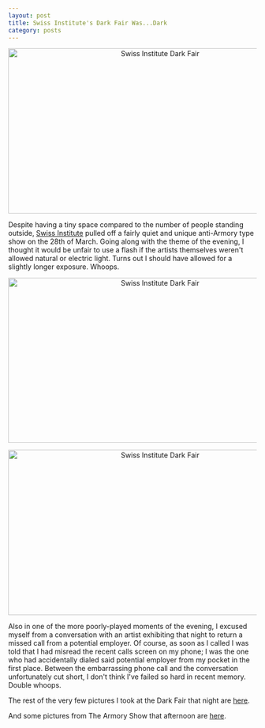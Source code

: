 ```yaml
---
layout: post
title: Swiss Institute's Dark Fair Was...Dark
category: posts
---
```


<div align="center">
<a href="http://flickr.com/photos/ianwhalen/sets/72157604325006866/" title="Swiss Institute Dark Fair"><img class="center" src="http://farm3.static.flickr.com/2048/2376468757_d6aebdc05f.jpg" width="600" height="334" alt="Swiss Institute Dark Fair" /></a>
</div>

Despite having a tiny space compared to the number of people standing outside, <a href="http://www.swissinstitute.net">Swiss Institute</a> pulled off a fairly quiet and unique anti-Armory type show on the 28th of March.  Going along with the theme of the evening, I thought it would be unfair to use a flash if the artists themselves weren't allowed natural or electric light.  Turns out I should have allowed for a slightly longer exposure.  Whoops.

<div align="center">
<a href="http://flickr.com/photos/ianwhalen/sets/72157604325006866/" title="Swiss Institute Dark Fair"><img class="center" src="http://farm4.static.flickr.com/3130/2376511529_35a0b1b28a.jpg" width="600" height="334" alt="Swiss Institute Dark Fair" /></a>

<a href="http://flickr.com/photos/ianwhalen/sets/72157604325006866/" title="Swiss Institute Dark Fair"><img class="center" src="http://farm4.static.flickr.com/3024/2376493997_b0e92d6340.jpg" width="600" height="334" alt="Swiss Institute Dark Fair" /></a>
</div>

Also in one of the more poorly-played moments of the evening, I excused myself from a conversation with an artist exhibiting that night to return a missed call from a potential employer.  Of course, as soon as I called I was told that I had misread the recent calls screen on my phone; I was the one who had accidentally dialed said potential employer from my pocket in the first place.  Between the embarrassing phone call and the conversation unfortunately cut short, I don't think I've failed so hard in recent memory.  Double whoops.

The rest of the very few pictures I took at the Dark Fair that night are <a href="http://flickr.com/photos/ianwhalen/sets/72157604325006866/">here</a>.

And some pictures from The Armory Show that afternoon are <a href="http://flickr.com/photos/ianwhalen/sets/72157604302658736/">here</a>.